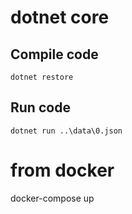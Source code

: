 # dotnet core
## Compile code
`dotnet restore`

## Run code
`dotnet run ..\data\0.json`

# from docker
docker-compose up
